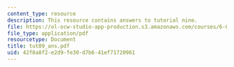```yaml
---
content_type: resource
description: This resource contains answers to tutorial nine.
file: https://ol-ocw-studio-app-production.s3.amazonaws.com/courses/6-041-probabilistic-systems-analysis-and-applied-probability-spring-2006/42f8a8f2e2d9fe30d7b641ef71720961_tut09_ans.pdf
file_type: application/pdf
resourcetype: Document
title: tut09_ans.pdf
uid: 42f8a8f2-e2d9-fe30-d7b6-41ef71720961
---
```

